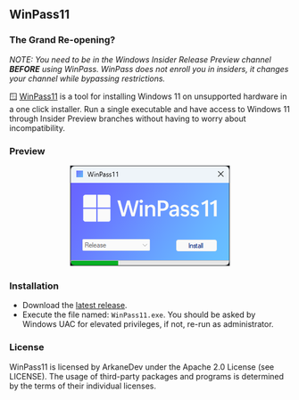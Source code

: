 ﻿## WinPass11

### The Grand Re-opening?
*NOTE: You need to be in the Windows Insider Release Preview channel **BEFORE** using WinPass. WinPass does not enroll you in insiders, it changes your channel while bypassing restrictions.*

🪟 [WinPass11](https://github.com/ArkaneDev/WinPass11) is a tool for installing Windows 11 on unsupported hardware in a one click installer. Run a single executable and have access to Windows 11 through Insider Preview branches without having to worry about incompatibility.

### Preview
<p align="center">
  <img src="https://github.com/ArkaneDev/WinPass11/raw/main/Assets/AppImage.png" />
</p>

### Installation
* Download the [latest release](https://github.com/ArkaneDev/WinPass11/releases).
* Execute the file named: `WinPass11.exe`. You should be asked by Windows UAC for elevated privileges, if not, re-run as administrator.

### License
WinPass11 is licensed by ArkaneDev under the Apache 2.0 License (see LICENSE). The usage of third-party packages and programs is determined by the terms of their individual licenses.
